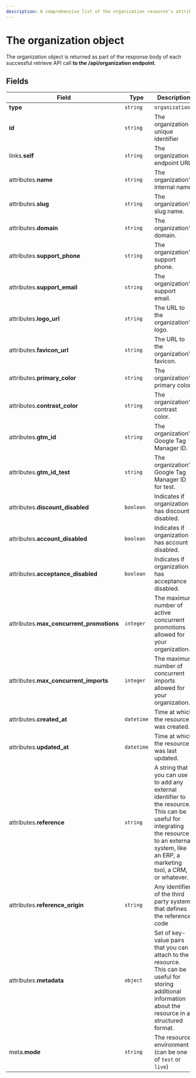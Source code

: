 ```yaml
---
description: A comprehensive list of the organization resource's attributes and relationships.
---
```


# The organization object

The organization object is returned as part of the response body of each successful retrieve API call <b>to the /api/organization endpoint</b>.

## Fields

| Field          | Type     | Description                                  |
| -------------- | -------- | -------------------------------------------- |
| **type**       | `string` | `organization`                        |
| **id**         | `string` | The organization unique identifier  |
| links.**self** | `string` | The organization endpoint URL       |
| attributes.**name** | `string` | The organization's internal name. |
| attributes.**slug** | `string` | The organization's slug name. |
| attributes.**domain** | `string` | The organization's domain. |
| attributes.**support_phone** | `string` | The organization's support phone. |
| attributes.**support_email** | `string` | The organization's support email. |
| attributes.**logo_url** | `string` | The URL to the organization's logo. |
| attributes.**favicon_url** | `string` | The URL to the organization's favicon. |
| attributes.**primary_color** | `string` | The organization's primary color. |
| attributes.**contrast_color** | `string` | The organization's contrast color. |
| attributes.**gtm_id** | `string` | The organization's Google Tag Manager ID. |
| attributes.**gtm_id_test** | `string` | The organization's Google Tag Manager ID for test. |
| attributes.**discount_disabled** | `boolean` | Indicates if organization has discount disabled. |
| attributes.**account_disabled** | `boolean` | Indicates if organization has account disabled. |
| attributes.**acceptance_disabled** | `boolean` | Indicates if organization has acceptance disabled. |
| attributes.**max_concurrent_promotions** | `integer` | The maximum number of active concurrent promotions allowed for your organization. |
| attributes.**max_concurrent_imports** | `integer` | The maximum number of concurrent imports allowed for your organization. |
| attributes.**created_at** | `datetime` | Time at which the resource was created. |
| attributes.**updated_at** | `datetime` | Time at which the resource was last updated. |
| attributes.**reference** | `string` | A string that you can use to add any external identifier to the resource. This can be useful for integrating the resource to an external system, like an ERP, a marketing tool, a CRM, or whatever. |
| attributes.**reference_origin** | `string` | Any identifier of the third party system that defines the reference code |
| attributes.**metadata** | `object` | Set of key-value pairs that you can attach to the resource. This can be useful for storing additional information about the resource in a structured format. |
| meta.**mode** | `string` | The resource environment \(can be one of `test` or `live`\) |

